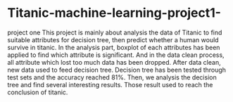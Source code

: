 # Titanic-machine-learning-project1-
project one
This project is mainly about analysis the data of Titanic to find suitable attributes
for decision tree, then predict whether a human would survive in titanic. In the
analysis part, boxplot of each attributes has been applied to find which attribute is
significant. And in the data clean process, all attribute which lost too much data
has been dropped. After data clean, new data used to feed decision tree.
Decision tree has been tested through test sets and the accuracy reached 81%.
Then, we analysis the decision tree and find several interesting results. Those
result used to reach the conclusion of titanic.
